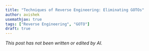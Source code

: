 ```yaml
---
title: "Techniques of Reverse Engineering: Eliminating GOTOs"
author: avishek
usemathjax: true
tags: ["Reverse Engineering", "GOTO"]
draft: true
---
```


_This post has not been written or edited by AI._
